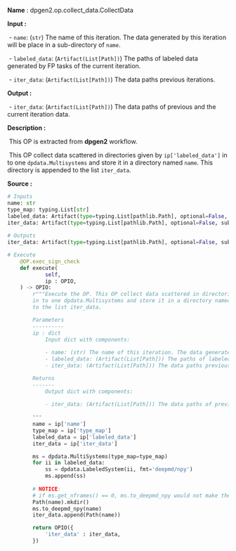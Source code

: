 **Name** : dpgen2.op.collect_data.CollectData

**Input :** 

​            \- `name`: (`str`) The name of this iteration. The data generated by this iteration will be place in a sub-directory of `name`.

​            \- `labeled_data`: (`Artifact(List[Path])`) The paths of labeled data generated by FP tasks of the current iteration.

​            \- `iter_data`: (`Artifact(List[Path])`) The data paths previous iterations.

**Output :**

​			- `iter_data`: (`Artifact(List[Path])`) The data paths of previous and the current iteration data.

**Description :**

​			This OP is extracted from **dpgen2** workflow.

​			This OP collect data scattered in directories given by `ip['labeled_data']` in to one `dpdata.Multisystems` and store it in a directory named `name`.  This directory is appended to the list `iter_data`.

**Source :** 

```python
# Inputs
name: str
type_map: typing.List[str]
labeled_data: Artifact(type=typing.List[pathlib.Path], optional=False, sub_path=True)
iter_data: Artifact(type=typing.List[pathlib.Path], optional=False, sub_path=True)
  
# Outputs
iter_data: Artifact(type=typing.List[pathlib.Path], optional=False, sub_path=True)

# Execute
    @OP.exec_sign_check
    def execute(
            self,
            ip : OPIO,
    ) -> OPIO:
        r"""Execute the OP. This OP collect data scattered in directories given by ip['labeled_data'] 
        in to one dpdata.Multisystems and store it in a directory named name. This directory is appended
        to the list iter_data.

        Parameters
        ----------
        ip : dict
            Input dict with components:
        
            - name: (str) The name of this iteration. The data generated by this iteration will be place in a sub-directory of name.
            - labeled_data: (Artifact(List[Path])) The paths of labeled data generated by FP tasks of the current iteration.
            - iter_data: (Artifact(List[Path])) The data paths previous iterations.

        Returns
        -------
            Output dict with components:
        
            - iter_data: (Artifact(List[Path])) The data paths of previous and the current iteration data.
        
        """
        name = ip['name']
        type_map = ip['type_map']
        labeled_data = ip['labeled_data']
        iter_data = ip['iter_data']

        ms = dpdata.MultiSystems(type_map=type_map)
        for ii in labeled_data:
            ss = dpdata.LabeledSystem(ii, fmt='deepmd/npy')
            ms.append(ss)
        
        # NOTICE:
        # if ms.get_nframes() == 0, ms.to_deepmd_npy would not make the dir Path(name)
        Path(name).mkdir()
        ms.to_deepmd_npy(name)
        iter_data.append(Path(name))

        return OPIO({
            'iter_data' : iter_data,
        })
```

